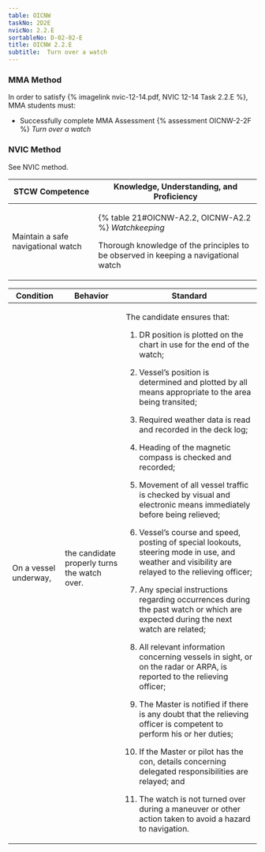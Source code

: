 ```yaml
---
table: OICNW
taskNo: 2D2E
nvicNo: 2.2.E 
sortableNo: D-02-02-E
title: OICNW 2.2.E 
subtitle:  Turn over a watch
---
```



### MMA Method

In order to satisfy  {% imagelink nvic-12-14.pdf, NVIC 12-14 Task 2.2.E %}, MMA students must:

* Successfully complete MMA Assessment {% assessment OICNW-2-2F %} *Turn over a watch*


### NVIC Method

<a onclick="togglevisibility('nvic_methods')" >See NVIC method.</a>

<div id='nvic_methods' class='hide'>

<table>
<thead>
<tr>
<th class='forty'> STCW Competence </th>
<th class='sixty'> Knowledge, Understanding, and Proficiency </th>
</tr>
</thead>




<tbody>
<tr><td markdown='1'>

Maintain a safe navigational watch

</td><td markdown='1'>

{% table 21#OICNW-A2.2, OICNW-A2.2 %} *Watchkeeping*

Thorough knowledge of the principles to be observed in keeping a navigational watch

</td></tr>


</tbody>
</table>


<table>
<thead>
<tr><th class='twenty'>  Condition </th><th class='twenty'> Behavior </th><th  class='sixty'>Standard </th></tr>
</thead>
<tbody >



<tr><td markdown='1'>

On a vessel underway,

</td><td markdown='1'>

the candidate properly turns the watch over.

<br>

<div class="tooltip" markdown='1'>



</div>


</td><td markdown='1'>

The candidate ensures that:

1. DR position is plotted on the chart in use for the end of the watch;

2. Vessel’s position is determined and plotted by all means appropriate to the area being transited;

3. Required weather data is read and recorded in the deck log;

4. Heading of the magnetic compass is checked and recorded;

5. Movement of all vessel traffic is checked by visual and electronic means immediately before being relieved;

6. Vessel’s course and speed, posting of special lookouts, steering mode in use, and weather and visibility are relayed to the relieving officer;

7. Any special instructions regarding occurrences during the past watch or which are expected during the next watch are related;

8. All relevant information concerning vessels in sight, or on the radar or ARPA, is reported to the relieving officer;

9. The Master is notified if there is any doubt that the relieving officer is competent to perform his or her duties;

10. If the Master or pilot has the con, details concerning delegated responsibilities are relayed; and

11. The watch is not turned over during a maneuver or other action taken to avoid a hazard to navigation.

</td></tr>
</tbody>
</table>
</div>
